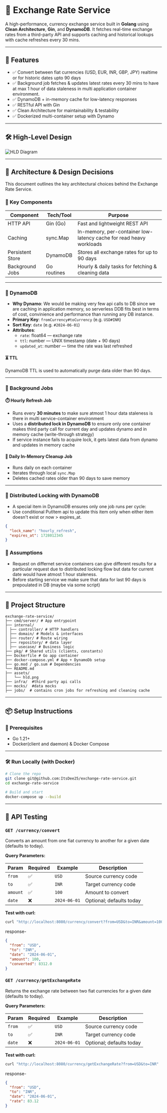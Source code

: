 # 💱 Exchange Rate Service

A high-performance, currency exchange service built in **Golang** using **Clean Architecture**, **Gin**, and **DynamoDB**. It fetches real-time exchange rates from a third-party API and supports caching and historical lookups with cache refreshes every 30 mins.

---

## 🚀 Features

- ✅ Convert between fiat currencies (USD, EUR, INR, GBP, JPY) realtime or for historic dates upto 90 days
- ✅ Background job fetches & updates latest rates every 30 mins to have at max 1 hour of data staleness in multi application container    environment.
- ✅ DynamoDB + in-memory cache for low-latency responses
- ✅ RESTful API with Gin
- ✅ Clean Architecture for maintainability & testability
- ✅ Dockerized multi-container setup with Dynamo

---

## 🛠 High-Level Design

![HLD Diagram](assets/hld.png)

---

## 🧠 Architecture & Design Decisions

This document outlines the key architectural choices behind the Exchange Rate Service.

### 🧱 Key Components

| Component            | Tech/Tool         | Purpose                                                                 |
|----------------------|-------------------|-------------------------------------------------------------------------|
| HTTP API             | Gin (Go)          | Fast and lightweight REST API                                          |
| Caching              | sync.Map          | In-memory, per-container low-latency cache for read heavy workloads    |
| Persistent Store     | DynamoDB          | Stores all exchange rates for up to 90 days                            |
| Background Jobs      | Go routines       | Hourly & daily tasks for fetching & cleaning data                      |

---


### 🧠 DynamoDB

- **Why Dynamo**: We would be making very few api calls to DB since we are caching in application memory, so serverless DDB fits best in terms of cost, convinience and performance than running any DB instance.
- **Primary Key**: `fromCurrency#toCurrency` (e.g. `USD#INR`)
- **Sort Key**: `date` (e.g. `#2024-06-01`)
- **Attributes**:
  - `rate`: float64 — exchange rate
  - `ttl`: number — UNIX timestamp (date + 90 days)
  - `updated_at`: number — time the rate was last refreshed

#### ⏳ TTL
DynamoDB TTL is used to automatically purge data older than 90 days.

---

### 🔁 Background Jobs

#### ⏱️ Hourly Refresh Job
- Runs every **30 minutes** to make sure atmost 1 hour data staleness is there in multi service-container environment
- Uses a **distributed lock in DynamoDB** to ensure only one container makes third party call for current day and updates dynamo and in memory cache (write-through strategy)
- If service instance fails to acquire lock, it gets latest data from dynamo and updates in memory cache


#### 🧹 Daily In-Memory Cleanup Job
- Runs daily on each container
- Iterates through local `sync.Map`
- Deletes cached rates older than 90 days to save memory

---

### 🔐 Distributed Locking with DynamoDB

 - A special item in DynamoDB ensures only one job runs per cycle:
 - Use conditional PutItem api to update this item only when either item doesn't exist or now > expires_at.

```json
{
  "lock_name": "hourly_refresh",
  "expires_at": 1728012345
}
```

### 🔐 Assumptions

 - Request on differnet service containers can give different results for a particular request due to distributed locking flow but data for current date would have atmost 1 hour staleness.
 - Before starting service we make sure that data for last 90 days is prepoulated in DB (maybe via some script)

---

## 🧱 Project Structure

```text
exchange-rate-service/
├── cmd/server/ # App entrypoint
├── internal/
│ ├── controller/ # HTTP handlers
│ ├── domain/ # Models & interfaces
│ ├── router/ # Route wiring
│ ├── repository/ # data layer
│ ├── usecase/ # Business logic
├── pkg/ # Shared utils (clients, constants)
├── Dockerfile # Go app container
├── docker-compose.yml # App + DynamoDb setup
├── go.mod / go.sum # Dependencies
└── README.md
├── assets/
│   └── hld.png
├── infra/  #third party api calls
├── mocks/  #data mocks
├── jobs/  # contains cron jobs for refreshing and cleaning cache
```
---

## 📦 Setup Instructions

### 🔧 Prerequisites

- Go 1.21+
- Docker(client and daemon) & Docker Compose

---

### 🛠️ Run Locally (with Docker)

```bash
# Clone the repo
git clone git@github.com:ItsDee25/exchange-rate-service.git
cd exchange-rate-service

# Build and start
docker-compose up --build
```
--- 

## 🧪 API Testing

### `GET /currency/convert`

Converts an amount from one fiat currency to another for a given date (defaults to today).

**Query Parameters:**

| Param   | Required | Example      | Description              |
|---------|----------|--------------|--------------------------|
| `from`  | ✅        | `USD`        | Source currency code     |
| `to`    | ✅        | `INR`        | Target currency code     |
| `amount`| ✅        | `100`        | Amount to convert        |
| `date`  | ❌        | `2024-06-01` | Optional; defaults today |

**Test with curl:**

```bash
curl "http://localhost:8080/currency/convert?from=USD&to=INR&amount=100"
```

response-
```json
{
  "from": "USD",
  "to": "INR",
  "date": "2024-06-01",
  "amount": 100,
  "converted": 8312.0
}
```

### `GET /currency/getExchangeRate`

Returns the exchange rate between two fiat currencies for a given date (defaults to today).

**Query Parameters:**

| Param   | Required | Example      | Description              |
|---------|----------|--------------|--------------------------|
| `from`  | ✅        | `USD`        | Source currency code     |
| `to`    | ✅        | `INR`        | Target currency code     |
| `date`  | ❌        | `2024-06-01` | Optional; defaults today |

**Test with curl:**

```bash
curl "http://localhost:8080/currency/getExchangeRate?from=USD&to=INR"
```

response-
```json
{
  "from": "USD",
  "to": "INR",
  "date": "2024-06-01",
  "rate": 83.12
}
```
